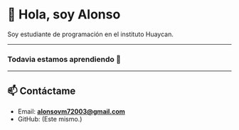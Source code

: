 # 👋 Hola, soy Alonso
Soy estudiante de programación en el instituto Huaycan.

---

### Todavia estamos aprendiendo 📖

---

## 📫 Contáctame
- Email: **alonsovm72003@gmail.com**  
- GitHub: (Este mismo.)

